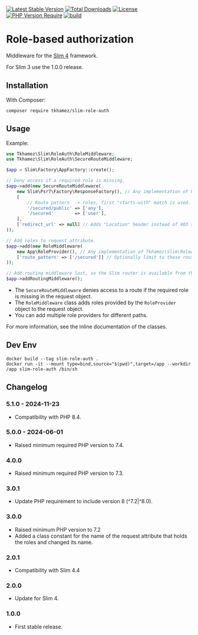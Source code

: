 [![Latest Stable Version](http://poser.pugx.org/tkhamez/slim-role-auth/v)](https://packagist.org/packages/tkhamez/slim-role-auth) 
[![Total Downloads](http://poser.pugx.org/tkhamez/slim-role-auth/downloads)](https://packagist.org/packages/tkhamez/slim-role-auth) 
[![License](http://poser.pugx.org/tkhamez/slim-role-auth/license)](https://packagist.org/packages/tkhamez/slim-role-auth) 
[![PHP Version Require](http://poser.pugx.org/tkhamez/slim-role-auth/require/php)](https://packagist.org/packages/tkhamez/slim-role-auth)
[![build](https://github.com/tkhamez/slim-role-auth/workflows/test/badge.svg)](https://github.com/tkhamez/slim-role-auth/actions)

# Role-based authorization

Middleware for the [Slim 4](http://www.slimframework.com/) framework.

For Slim 3 use the 1.0.0 release.

## Installation

With Composer:

```
composer require tkhamez/slim-role-auth
```

## Usage

Example:

```php
use Tkhamez\Slim\RoleAuth\RoleMiddleware;
use Tkhamez\Slim\RoleAuth\SecureRouteMiddleware;

$app = Slim\Factory\AppFactory::create();

// Deny access if a required role is missing.
$app->add(new SecureRouteMiddleware(
    new Slim\Psr7\Factory\ResponseFactory(), // Any implementation of Psr\Http\Message\ResponseFactoryInterface.
    [
        // Route pattern  -> roles, first "starts-with" match is used.
        '/secured/public' => ['any'],
        '/secured'        => ['user'],
    ],
    ['redirect_url' => null] // Adds "Location" header instead of 403 status code if set.
));

// Add roles to request attribute.
$app->add(new RoleMiddleware(
    new App\RoleProvider(), // Any implementation of Tkhamez\Slim\RoleAuth\RoleProviderInterface.
    ['route_pattern' => ['/secured']] // Optionally limit to these routes.
));

// Add routing middleware last, so the Slim router is available from the request.
$app->addRoutingMiddleware();
```

- The `SecureRouteMiddleware` denies access to a route if the required role is missing in the request object.
- The `RoleMiddleware` class adds roles provided by the `RoleProvider` object to the request object.
- You can add multiple role providers for different paths.

For more information, see the inline documentation of the classes.

## Dev Env

```shell
docker build --tag slim-role-auth .
docker run -it --mount type=bind,source="$(pwd)",target=/app --workdir /app slim-role-auth /bin/sh
```

## Changelog

### 5.1.0 - 2024-11-23

- Compatibility with PHP 8.4.

### 5.0.0 - 2024-06-01

- Raised minimum required PHP version to 7.4.

### 4.0.0

- Raised minimum required PHP version to 7.3.

### 3.0.1

- Update PHP requirement to include version 8 (^7.2|^8.0).

### 3.0.0

- Raised minimum PHP version to 7.2
- Added a class constant for the name of the request attribute that holds the roles and changed its name.

### 2.0.1

- Compatibility with Slim 4.4

### 2.0.0

- Update for Slim 4.

### 1.0.0

- First stable release.
